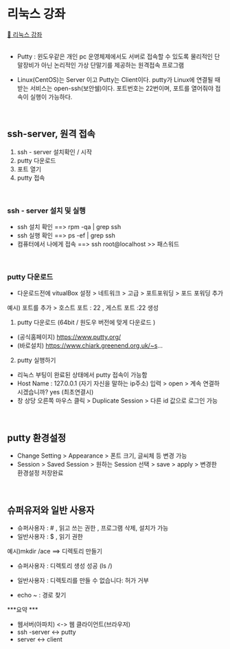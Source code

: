 # 리눅스 강좌
[:link: 리눅스 강좌](https://youtu.be/uRZr35xIBqg)  
<br>

* Putty :  윈도우같은 개인 pc 운영체제에서도 서버로 접속할 수 있도록 물리적인 단말장비가 아닌 논리적인 가상 단말기를 제공하는 원격접속 프로그램 

* Linux(CentOS)는 Server 이고 Putty는 Client이다. 
putty가 Linux에 연결될 때 받는 서비스는 open-ssh(보안쉘)이다. 
포트번호는 22번이며, 포트를 열어줘야 접속이 실행이 가능하다.


<br>


## ssh-server, 원격 접속
1. ssh - server 설치확인 / 시작
2. putty 다운로드
3. 포트 열기
4. putty 접속


<br>


### ssh - server 설치 및 실행 
* ssh 설치 확인  ==> rpm -qa | grep ssh 
* ssh 실행 확인 ==> ps -ef | grep ssh
* 컴퓨터에서 나에게 접속 ==> ssh root@localhost >> 패스워드 


<br>


### putty 다운로드

* 다운로드전에 vitualBox 설정 > 네트워크 > 고급 > 포트포워딩 > 포드 포워딩 추가 

예시) 포트를 추가 > 호스트 포트 : 22 , 게스트 포트 :22 생성 

1) putty 다운로드 (64bit / 원도우 버전에 맞게 다운로드 ) 
* (공식홈페이지) https://www.putty.org/
* (바로설치) https://www.chiark.greenend.org.uk/~s... 


2) putty 실행하기
* 리눅스 부팅이 완료된 상태에서 putty 접속이 가능함 
* Host Name : 127.0.0.1 (자기 자신을 말하는 ip주소) 입력 > open > 계속 연결하시겠습니까? yes (최초연결시)
* 창 상당 오른쪽 마우스 클릭 > Duplicate Session > 다른 id 값으로 로그인 가능  


<br>


## putty 환경설정
* Change Setting > Appearance > 폰트 크기, 글씨체 등 변경 가능 
* Session > Saved Session > 원하는 Session 선택 > save > apply > 변경한 환경설정 저장완료 


<br>

## 슈퍼유저와 일반 사용자
* 슈퍼사용자 : # , 읽고 쓰는 권한 , 프로그램 삭제, 설치가 가능  
* 일반사용자 : $ , 읽기 권한 

예시)mkdir /ace ==> 디렉토리 만들기 
* 슈퍼사용자 : 디렉토리 생성 성공 (ls /)
* 일반사용자 : 디렉토리를 만들 수 없습니다: 허가 거부

* echo ~ : 경로 찾기 

***요약 ***

* 웹서버(아파치) <-> 웹 클라이언트(브라우저)
* ssh -server   <-> putty 
* server <-> client






``` 